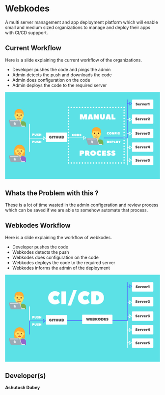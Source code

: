 # Webkodes
A multi server management and app deployment platform which will enable small and medium sized organizations to manage and deploy their apps with CI/CD suppport.


## Current Workflow
Here is a slide explaining the current workflow of the organizations.
* Developer pushes the code and pings the admin
* Admin detects the push and downloads the code
* Admin does configuration on the code
* Admin deploys the code to the required server 

<img src="1.png" width="1000"/> 

## Whats the Problem with this ?
These is a lot of time wasted in the admin configeration and review process which can be saved if we are able to somehow automate that process.

## Webkodes Workflow
Here is a slide explaining the workflow of webkodes.
* Developer pushes the code
* Webkodes detects the push
* Webkodes does configuration on the code
* Webkodes deploys the code to the required server 
* Webkodes informs the admin of the deployment

<img src="3.png" width="1000"/> 

## Developer(s)
**Ashutosh Dubey**
